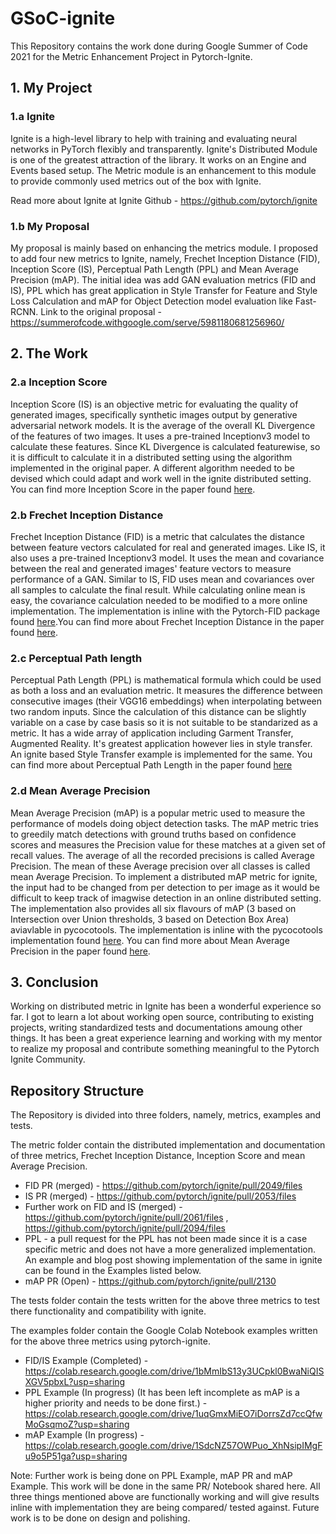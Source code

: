 # GSoC-ignite

This Repository contains the work done during Google Summer of Code 2021 for the Metric Enhancement Project in Pytorch-Ignite.

## 1. My Project

### 1.a Ignite

Ignite is a high-level library to help with training and evaluating neural networks in PyTorch flexibly and transparently. Ignite's Distributed Module is one of the greatest attraction of the library. It works on an Engine and Events based setup. The Metric module is an enhancement to this module to provide commonly used metrics out of the box with Ignite. 

Read more about Ignite at Ignite Github - https://github.com/pytorch/ignite

### 1.b My Proposal

My proposal is mainly based on enhancing the metrics module. I proposed to add four new metrics to Ignite, namely, Frechet Inception Distance (FID), Inception Score (IS), Perceptual Path Length (PPL) and Mean Average Precision (mAP). The initial idea was add GAN evaluation metrics (FID and IS), PPL which has great application in Style Transfer for Feature and Style Loss Calculation and mAP for Object Detection model evaluation like Fast-RCNN. Link to the original proposal - https://summerofcode.withgoogle.com/serve/5981180681256960/

## 2. The Work

### 2.a Inception Score

Inception Score (IS) is an objective metric for evaluating the quality of generated images, specifically synthetic images output by generative adversarial network models. It is the average of the overall KL Divergence of the features of two images. It uses a pre-trained Inceptionv3 model to calculate these features. Since KL Divergence is calculated featurewise, so it is difficult to calculate it in a distributed setting using the algorithm implemented in the original paper. A different algorithm needed to be devised which could adapt and work well in the ignite distributed setting. You can find more Inception Score in the paper found [here](https://arxiv.org/pdf/1801.01973.pdf). 

### 2.b Frechet Inception Distance

Frechet Inception Distance (FID) is a metric that calculates the distance between feature vectors calculated for real and generated images. Like IS, it also uses a pre-trained Inceptionv3 model. It uses the mean and covariance between the real and generated images' feature vectors to measure performance of a GAN. Similar to IS, FID uses mean and covariances over all samples to calculate the final result. While calculating online mean is easy, the covariance calculation needed to be modified to a more online implementation. The implementation is inline with the Pytorch-FID package found [here](https://github.com/mseitzer/pytorch-fid).You can find more about Frechet Inception Distance in the paper found [here](https://arxiv.org/pdf/1706.08500.pdf).

### 2.c Perceptual Path length

Perceptual Path Length (PPL) is mathematical formula which could be used as both a loss and an evaluation metric. It measures the difference between consecutive images (their VGG16 embeddings) when interpolating between two random inputs. Since the calculation of this distance can be slightly variable on a case by case basis so it is not suitable to be standarized as a metric. It has a wide array of application including Garment Transfer, Augmented Reality. It's greatest application however lies in style transfer. An ignite based Style Transfer example is implemented for the same. You can find more about Perceptual Path Length in the paper found [here](https://arxiv.org/abs/1603.08155)

### 2.d Mean Average Precision

Mean Average Precision (mAP) is a popular metric used to measure the performance of models doing object detection tasks. The mAP metric tries to greedily match detections with ground truths based on confidence scores and measures the Precision value for these matches at a given set of recall values. The average of all the recorded precisions is called Average Precision. The mean of these Average precision over all classes is called mean Average Precision. To implement a distributed mAP metric for ignite, the input had to be changed from per detection to per image as it would be difficult to keep track of imagwise detection in an online distributed setting. The implementation also provides all six flavours of mAP (3 based on Intersection over Union thresholds, 3 based on Detection Box Area) aviavlable in pycocotools. The implementation is inline with the pycocotools implementation found [here](https://github.com/cocodataset/cocoapi). You can find more about Mean Average Precision in the paper found [here](https://homepages.inf.ed.ac.uk/ckiw/postscript/ijcv_voc09.pdf).

## 3. Conclusion

Working on distributed metric in Ignite has been a wonderful experience so far. I got to learn a lot about working open source, contributing to existing projects, writing standardized tests and documentations amoung other things. It has been a great experience learning and working with my mentor to realize my proposal and contribute something meaningful to the Pytorch Ignite Community.

## Repository Structure

The Repository is divided into three folders, namely, metrics, examples and tests.

The metric folder contain the distributed implementation and documentation of three metrics, Frechet Inception Distance, Inception Score and mean Average Precision.
- FID PR (merged) - https://github.com/pytorch/ignite/pull/2049/files
- IS PR (merged) - https://github.com/pytorch/ignite/pull/2053/files
- Further work on FID and IS (merged) - https://github.com/pytorch/ignite/pull/2061/files , https://github.com/pytorch/ignite/pull/2094/files
- PPL - a pull request for the PPL has not been made since it is a case specific metric and does not have a more generalized implementation. An example and blog post showing implementation of the same in ignite can be found in the Examples listed below.
- mAP PR (Open) - https://github.com/pytorch/ignite/pull/2130

The tests folder contain the tests written for the above three metrics to test there functionality and compatibility with ignite.

The examples folder contain the Google Colab Notebook examples written for the above three metrics using pytorch-ignite.
- FID/IS Example (Completed) - https://colab.research.google.com/drive/1bMmIbS13y3UCpkl0BwaNiQISXGV5pbxL?usp=sharing
- PPL Example (In progress) (It has been left incomplete as mAP is a higher priority and needs to be done first.) - https://colab.research.google.com/drive/1uqGmxMiEO7iDorrsZd7ccQfwMoGsqmoZ?usp=sharing
- mAP Example (In progress) - https://colab.research.google.com/drive/1SdcNZ57OWPuo_XhNsipIMgFu9o5P51ga?usp=sharing

Note: Further work is being done on PPL Example, mAP PR and mAP Example. This work will be done in the same PR/ Notebook shared here. All three things mentioned above are functionally working and will give results inline with implementation they are being compared/ tested against. Future work is to be done on design and polishing.